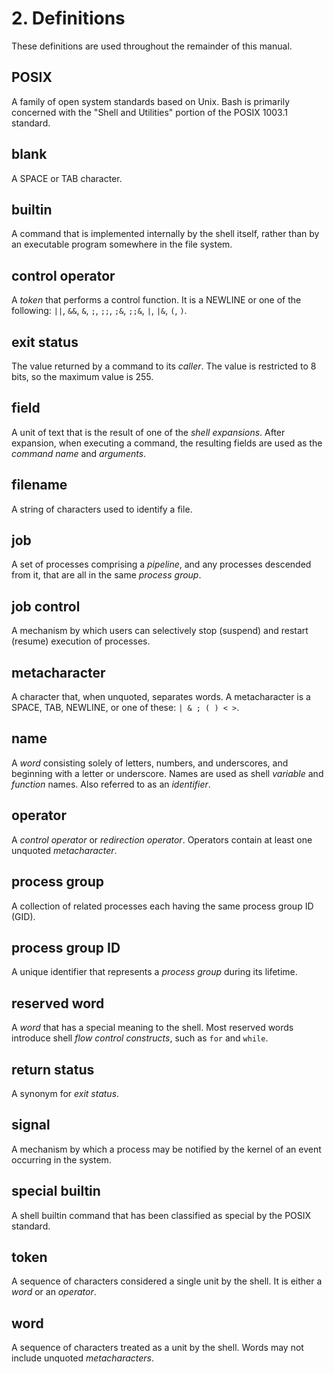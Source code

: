 # 2. Definitions

These definitions are used throughout the remainder of this manual.

## POSIX
A family of open system standards based on Unix. Bash is primarily concerned with the "Shell and Utilities" portion of the POSIX 1003.1 standard.

## blank
A SPACE or TAB character.

## builtin
A command that is implemented internally by the shell itself, rather than by an executable program somewhere in the file system.

## control operator
A *token* that performs a control function. It is a NEWLINE or one of the following: `||`, `&&`, `&`, `;`, `;;`, `;&`, `;;&`, `|`, `|&`, `(`, `)`.

## exit status
The value returned by a command to its *caller*. The value is restricted to 8 bits, so the maximum value is 255.

## field
A unit of text that is the result of one of the *shell expansions*. After expansion, when executing a command, the resulting fields are used as the *command name* and *arguments*.

## filename
A string of characters used to identify a file.

## job
A set of processes comprising a *pipeline*, and any processes descended from it, that are all in the same *process group*.

## job control
A mechanism by which users can selectively stop (suspend) and restart (resume) execution of processes.

## metacharacter
A character that, when unquoted, separates words. A metacharacter is a SPACE, TAB, NEWLINE, or one of these: `| & ; ( ) < >`.

## name
A *word* consisting solely of letters, numbers, and underscores, and beginning with a letter or underscore. Names are used as shell *variable* and *function* names. Also referred to as an *identifier*.

## operator
A *control operator* or *redirection operator*. Operators contain at least one unquoted *metacharacter*.

## process group
A collection of related processes each having the same process group ID (GID).

## process group ID
A unique identifier that represents a *process group* during its lifetime.

## reserved word
A *word* that has a special meaning to the shell. Most reserved words introduce shell *flow control constructs*, such as `for` and `while`.

## return status
A synonym for *exit status*.

## signal
A mechanism by which a process may be notified by the kernel of an event occurring in the system.

## special builtin
A shell builtin command that has been classified as special by the POSIX standard.

## token
A sequence of characters considered a single unit by the shell. It is either a *word* or an *operator*.

## word
A sequence of characters treated as a unit by the shell. Words may not include unquoted *metacharacters*.
